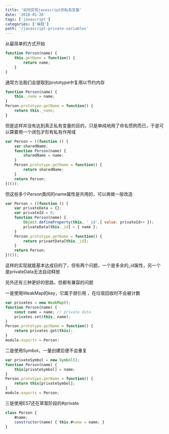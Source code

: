 ```yaml
---
title: '如何实现javascript的私有变量'
date: '2018-01-26'
tags: ['javascript']
categories: ['编程']
path: '/javascript-private-variables'
---
```


从最简单的方式开始

```javascript
function Person(name) {
    this.getName = function() {
        return name;
    }
}
```

通常方法我们会提取到prototype中复用以节约内存

```javascript
function Person(name) {
	this._name = name;
}
Person.prototype.getName = function() {
	return this._name;
}
```

但是这样并没有达到真正私有变量的目的，只是单纯地用了命名惯例而已，于是可以算要用一个闭包才形有私有作用域

```javascript
var Person = ((function () {
    var sharedName;
    function Person(name) {
        sharedName = name;
    }
    Person.prototype.getName = function() {
        return sharedName;
    }
    return Person;
})());
```

但这些多个Person类间的name属性是共用的，可以再做一层改造

```javascript
var Person = ((function () {
    var privateData = {};
    var privateId = 0;
    function Person(name) {
        Object.defineProperty(this, '_id',{ value: privateId++ });
        privateData[this._id] = { name };
    }
    Person.prototype.getName = function() {
        return privaetData[this._id];
    }
    return Person;
})());
```

这样的实现就能基本达成目的了，但有两个问题，一个是多余的_id属性，另一个是privateData无法自动释放

另外还有三种更好的思路，但都有兼容的问题

一是使用WeakMap的key，它属于弱引用 ，在垃圾回收时不会被计数

```javascript
var privates = new WeakMap();
function Person(name) {
    const name = name; // private data
    privates.set(this, name);
}
Person.prototype.getName = function() {
    return privates.get(this);
}
module.exports = Person;
```

二是使用Symbol，一量创建后便不会重复

```javascript
var privateSymbol = new Symbol();
function Person(name) {
    this[privateSymbol] = name;
}
Person.prototype.getName = function() {
    return this[privateSymbol];
}
module.exports = Person;
```

三是使用ES7还在草案阶段的#private

```javascript
class Person {
    #name;
    constructor(name) { this.#name = name; }
}
```

